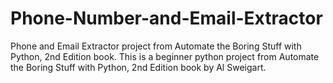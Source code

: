 # Phone-Number-and-Email-Extractor
Phone and Email Extractor project from Automate the Boring Stuff with Python, 2nd Edition book.
This is a beginner python project from Automate the Boring Stuff with Python, 2nd Edition book by Al Sweigart.
